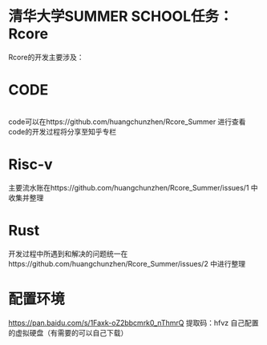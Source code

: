 # 清华大学SUMMER SCHOOL任务：Rcore
Rcore的开发主要涉及：
# CODE
<br /> code可以在https://github.com/huangchunzhen/Rcore_Summer 进行查看 
<br /> code的开发过程将分享至知乎专栏

# Risc-v
主要流水账在https://github.com/huangchunzhen/Rcore_Summer/issues/1 中收集并整理

# Rust
开发过程中所遇到和解决的问题统一在https://github.com/huangchunzhen/Rcore_Summer/issues/2 中进行整理

# 配置环境
https://pan.baidu.com/s/1Faxk-oZ2bbcmrk0_nThmrQ  提取码：hfvz
自己配置的虚拟硬盘（有需要的可以自己下载）




